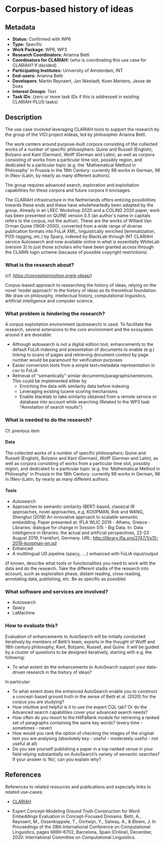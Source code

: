 # Corpus-based history of ideas #

## Metadata

* **Status:**  Confirmed with WP6
* **Type:** Specific
* **Work Package**: WP6, WP3
* **Research Coordinators:**  Arianna Betti
* **Coordinators for CLARIAH:**  (who is coordinating this use case for CLARIAH? If decided)
* **Participating Institutes:** University of Amsterdam, INT
* **End-users**: Arianna Betti
* **Developers**: Martin Reynaert, Jan Niestadt, Koen Mertens, Jesse de Does
* **Interest Groups**: Text
* **Task IDs**: (zero or more task IDs if this is addressed in existing CLARIAH-PLUS tasks)

## Description

The use case involved leveraging CLARIAH tools to support the research by the group of the VICI project eIdeas, led by philosopher Arianna Betti.

The work centers around purpose-built corpora consisting of the collected works of a number of specific philosophers: Quine and Russell (English), Bolzano and Kant (German), Wolff (German and Latin), as well as corpora consisting of works from a particular time slot, possibly region, and dedicated to a particular topic (e.g. the 'Mathematical Method in Philosophy' in Prussia in the 18th Century: currently 98 works in German, 96 in (Neo-)Latin, by nearly as many different authors).

The group requires advanced search, exploration and exploitation capabilities for these corpora and future corpora it envisages. 

The CLARIAH infrastructure in the Netherlands offers enticing possibilities towards these ends and these have wholeheartedly been adopted by the group. 
Already in an LREC Workshop 2020 and a COLING 2020 paper, work has been presented on QUINE version 0.5 (an author's name in capitals refers to the corpus, not the author). These are the works of Willard Van Orman Quine (1908–2000), converted from a wide range of diverse publication formats into FoLiA XML, linguistically enriched (lemmatization, POS-tagging, etc.) by Spacy, indexed by BlackLab through INT CLARIAH service Autosearch and now available online in what is essentially WhiteLab (version 3) to just those scholars who have been granted access through the CLARIN login scheme (because of possible copyright restrictions).


### What is the research about?
(cf. https://conceptsinmotion.org/e-ideas/) 

Corpus-based approach to researching the history of ideas, relying on the novel ‘model approach’ to the history of ideas as its theoretical foundation. We draw on philosophy, intellectual history, computational linguistics, artificial intelligence and computer science.

### What problem is hindering the research?

A corpus exploitation environment (autosearch) is used. To facilitate the research, several extensions to the core environment and the ecosystem around it are desirable:

* Although autosearch is not a digital edition tool, enhancements to the default FoLiA indexing and presentation of documents to enable (e.g.) linking to scans of pages and retrieving document context by page number would be paramount for verification purposes
* Easier conversion tools from a simple text+metadata representation in csv to FoLiA
* Retrieval of "semantically" similar documents/paragraphs/sentences. This could be implemented either by 
  * Enriching the data with similarity data before indexing
  * Leveraging existing lucene scoring mechanisms
  * Enable blacklab to take similarity obtained from a remote service or database into account while searching (Related to the WP3 task "Annotation of search results")
 
### What is needed to do the research?

Cf. previous item

#### Data

The collected works of a number of specific philosophers: Quine and Russell (English), Bolzano and Kant (German), Wolff (German and Latin), as well as corpora consisting of works from a particular time slot, possibly region, and dedicated to a particular topic (e.g. the 'Mathematical Method in Philosophy' in Prussia in the 18th Century: currently 98 works in German, 96 in (Neo-)Latin, by nearly as many different authors.

#### Tools

* Autosearch
* Approaches to semantic similarity (BERT-based, classical IR approaches, novel approaches, e.g. KOOPMAN, Rob and WANG, Shenghui (2019) An innovative approach to scalable semantic embedding. Paper presented at: IFLA WLIC 2019 - Athens, Greece - Libraries: dialogue for change in Session S15 - Big Data. In: Data intelligence in libraries: the actual and artificial perspectives, 22-23 August 2019, Frankfurt, Germany. URL: http://library.ifla.org/2747/1/s15-2019-koopman-en.pd
* Enhanced 
* A multilingual UD pipeline (spacy, ....) enhanced with FoLiA input/output

(if known, describe what tools or functionalities you need to work with the data and do the research. Take the different stadia of the research into account, such as exploration phase, distant reading, close reading, annotating data, publishing, etc. Be as specific as possible)

### What software and services are involved?

* Autosearch
* Spacy
* LaMachine

### How to evaluate this?

Evaluation of enhancements to AutoSearch will be initially conducted iteratively by members of Betti’s team, experts in the thought of Wolff and 18th century philosophy, Kant, Bolzano, Russell, and Quine. It will be guided by a cluster of questions to be designed iteratively, starting with e.g. the following:

* To what extent do the enhancements to AutoSearch support your data-driven research in the history of ideas? 

In particular:

* To what extent does the enhanced AutoSearch enable you to construct a concept-based ground truth in the sense of Betti et al. (2020) for the corpus you are studying?
* How intuitive and helpful is it to use the expert CQL tab? Or do the Advanced search capabilities cover your advanced search needs?
* How often do you resort to the HitPaRank module for retrieving a ranked set of paragraphs containing the same key words? (every time - sometimes - never)
* How would you rank the option of checking the images of the original text you are analysing (absolutely key - useful - moderately useful - not useful at all)
* Do you see yourself publishing a paper in a top-ranked venue in your field relying substantially on AutoSearch’s variety of semantic searches? If your answer is ‘No’, can you explain why?

## References

References to related resources and publications and especially links to related use-cases:

* [CLARIAH](https://clariah.nl)

* Expert Concept-Modeling Ground Truth Construction for Word Embeddings Evaluation in Concept-Focused Domains. Betti, A., Reynaert, M., Ossenkoppele, T., Oortwijn, Y., Salway, A., & Bloem, J. In Proceedings of the 28th International Conference on Computational Linguistics, pages 6690–6702, Barcelona, Spain (Online), December, 2020. International Committee on Computational Linguistics.


